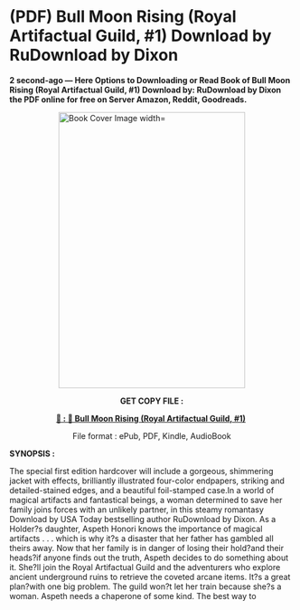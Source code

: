 # (PDF) Bull Moon Rising (Royal Artifactual Guild, #1) Download by RuDownload by Dixon

<p><strong>2 second-ago &mdash; Here Options to Downloading or Read Book of Bull Moon Rising (Royal Artifactual Guild, #1) Download by: RuDownload by Dixon the PDF online for free on Server Amazon, Reddit, Goodreads.</strong></p><p><a href="https://us.ebookarea.xyz/?book=205435930-bull-moon-rising"><img style="display: block; margin-left: auto; margin-right: auto;" src="https://i.gr-assets.com/images/S/compressed.photo.goodreads.com/books/1710924443l/205435930.jpg" alt="Book Cover Image width=" width="330" height="488" /></a></p><p style="text-align: center;"><strong>GET COPY FILE :</strong></p><p style="text-align: center;"><strong><a href="https://us.ebookarea.xyz/?book=205435930-bull-moon-rising" target="_blank" rel="noopener">📢 : 🔗 Bull Moon Rising (Royal Artifactual Guild, #1)</a>&nbsp;</strong></p><p style="text-align: center;">File format : ePub, PDF, Kindle, AudioBook</p><p><strong>SYNOPSIS :</strong></p><p>The special first edition hardcover will include a gorgeous, shimmering jacket with effects, brilliantly illustrated four-color endpapers, striking and detailed-stained edges, and a beautiful foil-stamped case.In a world of magical artifacts and fantastical beings, a woman determined to save her family joins forces with an unlikely partner, in this steamy romantasy Download by USA Today bestselling author RuDownload by Dixon. As a Holder?s daughter, Aspeth Honori knows the importance of magical artifacts . . . which is why it?s a disaster that her father has gambled all theirs away. Now that her family is in danger of losing their hold?and their heads?if anyone finds out the truth, Aspeth decides to do something about it. She?ll join the Royal Artifactual Guild and the adventurers who explore ancient underground ruins to retrieve the coveted arcane items. It?s a great plan?with one big problem. The guild won?t let her train because she?s a woman. Aspeth needs a chaperone of some kind. The best way to </p>
